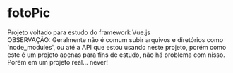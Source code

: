 # fotoPic
Projeto voltado para estudo do framework Vue.js
<br>
OBSERVAÇÃO: Geralmente não é comum subir arquivos e diretórios como 'node_modules', ou até a API que estou usando neste projeto, porém como este é um projeto apenas para fins de estudo, não há problema com nisso.
Porém em um projeto real... never!

